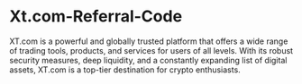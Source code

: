 # Xt.com-Referral-Code
XT.com is a powerful and globally trusted platform that offers a wide range of trading tools, products, and services for users of all levels. With its robust security measures, deep liquidity, and a constantly expanding list of digital assets, XT.com is a top-tier destination for crypto enthusiasts.
